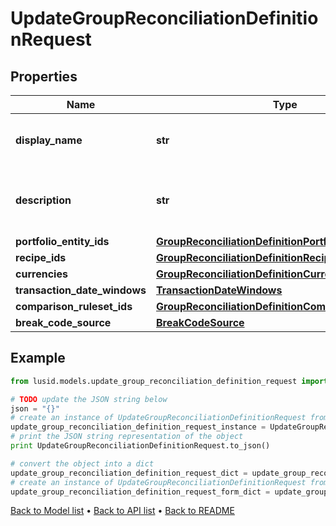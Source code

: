 # UpdateGroupReconciliationDefinitionRequest


## Properties
Name | Type | Description | Notes
------------ | ------------- | ------------- | -------------
**display_name** | **str** | The name of the Group Reconciliation Definition | 
**description** | **str** | The description of the Group Reconciliation Definition | [optional] 
**portfolio_entity_ids** | [**GroupReconciliationDefinitionPortfolioEntityIds**](GroupReconciliationDefinitionPortfolioEntityIds.md) |  | 
**recipe_ids** | [**GroupReconciliationDefinitionRecipeIds**](GroupReconciliationDefinitionRecipeIds.md) |  | [optional] 
**currencies** | [**GroupReconciliationDefinitionCurrencies**](GroupReconciliationDefinitionCurrencies.md) |  | [optional] 
**transaction_date_windows** | [**TransactionDateWindows**](TransactionDateWindows.md) |  | [optional] 
**comparison_ruleset_ids** | [**GroupReconciliationDefinitionComparisonRulesetIds**](GroupReconciliationDefinitionComparisonRulesetIds.md) |  | [optional] 
**break_code_source** | [**BreakCodeSource**](BreakCodeSource.md) |  | [optional] 

## Example

```python
from lusid.models.update_group_reconciliation_definition_request import UpdateGroupReconciliationDefinitionRequest

# TODO update the JSON string below
json = "{}"
# create an instance of UpdateGroupReconciliationDefinitionRequest from a JSON string
update_group_reconciliation_definition_request_instance = UpdateGroupReconciliationDefinitionRequest.from_json(json)
# print the JSON string representation of the object
print UpdateGroupReconciliationDefinitionRequest.to_json()

# convert the object into a dict
update_group_reconciliation_definition_request_dict = update_group_reconciliation_definition_request_instance.to_dict()
# create an instance of UpdateGroupReconciliationDefinitionRequest from a dict
update_group_reconciliation_definition_request_form_dict = update_group_reconciliation_definition_request.from_dict(update_group_reconciliation_definition_request_dict)
```
[Back to Model list](../README.md#documentation-for-models) &#8226; [Back to API list](../README.md#documentation-for-api-endpoints) &#8226; [Back to README](../README.md)


